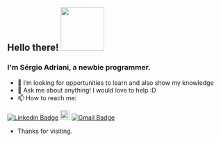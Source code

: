 ## Hello there! <img src="https://media.giphy.com/media/bcKmIWkUMCjVm/giphy.gif" width="100"> 

### I'm Sérgio Adriani, a newbie programmer.

<ul>

<li>🤔 I’m looking for opportunities to learn and also show my knowledge</li>

<li>💬 Ask me about anything! I would love to help :D </li>

<li>📫 How to reach me: </li>



</ul>

[![Linkedin Badge](https://img.shields.io/badge/-LinkedIn-blue?style=flat-square&logo=Linkedin&logoColor=white&link=link_do_seu_perfil_no_linkedin)](https://www.linkedin.com/in/s%C3%A9rgio-adriani-6090a8164/)
[<img src="https://img.shields.io/badge/-Instagram-purple?style=flat-square&logo=Instagram&logoColor=white&link=https://www.instagram.com/sergio_adriani/" height="22" title="Instagram" />](https://www.instagram.com/sergio_adriani/)
[![Gmail Badge](https://img.shields.io/badge/-Gmail-c14438?style=flat-square&logo=Gmail&logoColor=white&link=mailto:userkarf@gmail.com)](mailto:userkarf@gmail.com)

- Thanks for visiting. 


